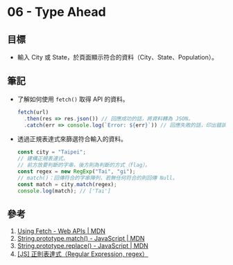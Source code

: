 # 06 - Type Ahead

## 目標

- 輸入 City 或 State，於頁面顯示符合的資料（City、State、Population）。

## 筆記

- 了解如何使用 `fetch()` 取得 API 的資料。
  
  ```javascript
  fetch(url)
    .then(res => res.json()) // 回應成功的話，將資料轉為 JSON。
    .catch(err => console.log(`Error: ${err}`)) // 回應失敗的話，印出錯誤資訊。
  ```

- 透過正規表達式來篩選符合輸入的資料。
  
  ```javascript
  const city = "Taipei";
  // 建構正規表達式。
  // 前方放要判斷的字串，後方則為判斷的方式（flag）。
  const regex = new RegExp("Tai", "gi");
  // match()：回傳符合的字串陣列，若無任何符合的則回傳 Null。
  const match = city.match(regex);
  console.log(match); // ['Tai']
  ```

## 參考

1. [Using Fetch - Web APIs | MDN](https://developer.mozilla.org/zh-TW/docs/Web/API/Fetch_API/Using_Fetch)
2. [String.prototype.match() - JavaScript | MDN](https://developer.mozilla.org/zh-TW/docs/Web/JavaScript/Reference/Global_Objects/String/match)
3. [String.prototype.replace() - JavaScript | MDN](https://developer.mozilla.org/zh-TW/docs/Web/JavaScript/Reference/Global_Objects/String/replace)
4. [[JS] 正則表達式（Regular Expression, regex）](https://pjchender.dev/javascript/js-regex/)

